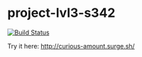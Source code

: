 # project-lvl3-s342

[![Build Status](https://travis-ci.org/skhrv/project-lvl3-s342.svg?branch=master)](https://travis-ci.org/skhrv/project-lvl3-s342)

Try it here: http://curious-amount.surge.sh/